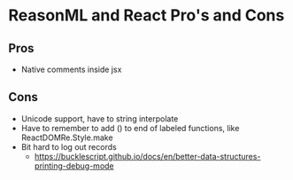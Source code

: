 # ReasonML and React Pro's and Cons

## Pros
* Native comments inside jsx

## Cons
* Unicode support, have to string interpolate
* Have to remember to add () to end of labeled functions, like ReactDOMRe.Style.make
* Bit hard to log out records
  - https://bucklescript.github.io/docs/en/better-data-structures-printing-debug-mode